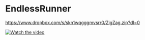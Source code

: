 # EndlessRunner

https://www.dropbox.com/s/skn1wqgggmvsrr0/ZigZag.zip?dl=0

[![Watch the video](https://search4less.com/wp-content/uploads/2017/02/post-1-s4.jpg)](https://www.youtube.com/watch?v=KU7V7gQO2J4)

